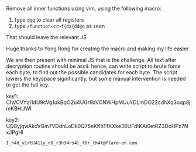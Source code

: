 Remove all inner functions using vim, using the following macro:

1. type `qqq` to clear all registers
2. type `/function<cr>f{da{dd@q` as seen

That should leave the relevant JS

Huge thanks to Yong Rong for creating the macro and making my life easier


We are then present with minimal JS that is the challenge.
All text after decryption routine should be ascii. hence, can write script to brute force each byte, to find out the possible candidates for each byte.
The script lowers the keyspace significantly, but some manual intervention is needed to get the full key.


key1: ChVCVYzI1dU9cVg1ukBqO2u4UGr9aVCNWHpMUuYDLmDO22cdhXq3oqp8jmKBHUWI

key2: UQ8yjqwAkoVGm7VDdhLoDk0Q75eKKhTfXXke36UFdtKAi0etRZ3DoHPz7NxJPgHl


`I_h4d_v1rtU411y_n0_r3h34rs4l_f0r_th4t@flare-on.com`
